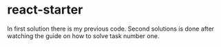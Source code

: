 # react-starter

In first solution there is my previous code.
Second solutions is done after watching the guide on how to solve task number one.
